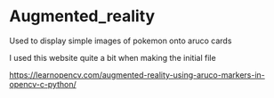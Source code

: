 # Augmented_reality
Used to display simple images of pokemon onto aruco cards

I used this website quite a bit when making the initial file

https://learnopencv.com/augmented-reality-using-aruco-markers-in-opencv-c-python/
